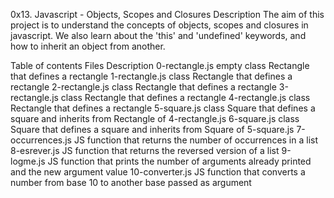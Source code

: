 0x13. Javascript - Objects, Scopes and Closures
Description
The aim of this project is to understand the concepts of objects, scopes and closures in javascript. We also learn about the 'this' and 'undefined' keywords, and how to inherit an object from another.

Table of contents
Files	Description
0-rectangle.js	empty class Rectangle that defines a rectangle
1-rectangle.js	class Rectangle that defines a rectangle
2-rectangle.js	class Rectangle that defines a rectangle
3-rectangle.js	class Rectangle that defines a rectangle
4-rectangle.js	class Rectangle that defines a rectangle
5-square.js	class Square that defines a square and inherits from Rectangle of 4-rectangle.js
6-square.js	class Square that defines a square and inherits from Square of 5-square.js
7-occurrences.js	JS function that returns the number of occurrences in a list
8-esrever.js	JS function that returns the reversed version of a list
9-logme.js	JS function that prints the number of arguments already printed and the new argument value
10-converter.js	JS function that converts a number from base 10 to another base passed as argument